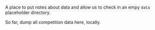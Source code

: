 A place to put notes about data and allow us to check in an empy `data`
placeholder directory. 

So far, dump all competition data here, locally.

